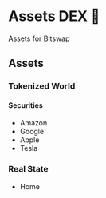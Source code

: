 # Assets DEX 💱

Assets for Bitswap

## Assets

### Tokenized World

#### Securities

- Amazon
- Google
- Apple
- Tesla

### Real State

- Home
